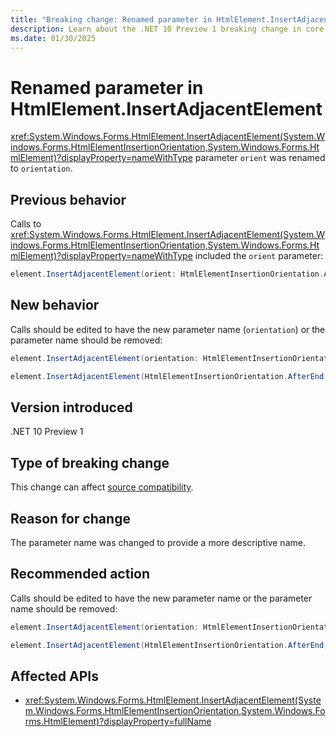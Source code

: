 ```yaml
---
title: "Breaking change: Renamed parameter in HtmlElement.InsertAdjacentElement"
description: Learn about the .NET 10 Preview 1 breaking change in core .NET libraries where the parameter `orient` was renamed to `orientation`.
ms.date: 01/30/2025
---
```


# Renamed parameter in HtmlElement.InsertAdjacentElement

<xref:System.Windows.Forms.HtmlElement.InsertAdjacentElement(System.Windows.Forms.HtmlElementInsertionOrientation,System.Windows.Forms.HtmlElement)?displayProperty=nameWithType> parameter `orient` was renamed to `orientation`.

## Previous behavior

Calls to <xref:System.Windows.Forms.HtmlElement.InsertAdjacentElement(System.Windows.Forms.HtmlElementInsertionOrientation,System.Windows.Forms.HtmlElement)?displayProperty=nameWithType> included the `orient` parameter:

```csharp
element.InsertAdjacentElement(orient: HtmlElementInsertionOrientation.AfterEnd, newElement);
```

## New behavior

Calls should be edited to have the new parameter name (`orientation`) or the parameter name should be removed:

```csharp
element.InsertAdjacentElement(orientation: HtmlElementInsertionOrientation.AfterEnd, newElement);
```

```csharp
element.InsertAdjacentElement(HtmlElementInsertionOrientation.AfterEnd, newElement);
```

## Version introduced

.NET 10 Preview 1

## Type of breaking change

This change can affect [source compatibility](../../categories.md#source-compatibility).

## Reason for change

The parameter name was changed to provide a more descriptive name.

## Recommended action

Calls should be edited to have the new parameter name or the parameter name should be removed:

```csharp
element.InsertAdjacentElement(orientation: HtmlElementInsertionOrientation.AfterEnd, newElement);
```

```csharp
element.InsertAdjacentElement(HtmlElementInsertionOrientation.AfterEnd, newElement);
```

## Affected APIs

- <xref:System.Windows.Forms.HtmlElement.InsertAdjacentElement(System.Windows.Forms.HtmlElementInsertionOrientation,System.Windows.Forms.HtmlElement)?displayProperty=fullName>
